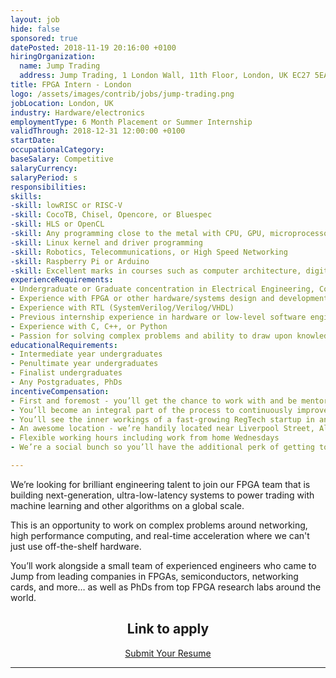 ```yaml
---
layout: job
hide: false
sponsored: true
datePosted: 2018-11-19 20:16:00 +0100
hiringOrganization:
  name: Jump Trading
  address: Jump Trading, 1 London Wall, 11th Floor, London, UK EC27 5EA
title: FPGA Intern - London
logo: /assets/images/contrib/jobs/jump-trading.png
jobLocation: London, UK
industry: Hardware/electronics
employmentType: 6 Month Placement or Summer Internship
validThrough: 2018-12-31 12:00:00 +0100
startDate: 
occupationalCategory:
baseSalary: Competitive
salaryCurrency:
salaryPeriod: s
responsibilities:
skills:
-skill: lowRISC or RISC-V
-skill: CocoTB, Chisel, Opencore, or Bluespec
-skill: HLS or OpenCL
-skill: Any programming close to the metal with CPU, GPU, microprocessors, etc.
-skill: Linux kernel and driver programming
-skill: Robotics, Telecommunications, or High Speed Networking
-skill: Raspberry Pi or Arduino
-skill: Excellent marks in courses such as computer architecture, digital design, design verification
experienceRequirements:
- Undergraduate or Graduate concentration in Electrical Engineering, Computer Science, or related areas
- Experience with FPGA or other hardware/systems design and development
- Experience with RTL (SystemVerilog/Verilog/VHDL)
- Previous internship experience in hardware or low-level software engineering
- Experience with C, C++, or Python
- Passion for solving complex problems and ability to draw upon knowledge and experience from a variety of technical areas to produce extremely high-performance solutions
educationalRequirements:
- Intermediate year undergraduates
- Penultimate year undergraduates
- Finalist undergraduates
- Any Postgraduates, PhDs
incentiveCompensation:
- First and foremost - you’ll get the chance to work with and be mentored by a fantastic team of technical experts and business visionaries. This extends to working with and learning some of the latest web development technologies
- You’ll become an integral part of the process to continuously improve our product. We value collaborative working, open and honest conversations, and learning continuously. If you’ve got ideas, we want to hear them
- You’ll see the inner workings of a fast-growing RegTech startup in an industry estimated to be worth $118.7bn by 2020
- An awesome location - we’re handily located near Liverpool Street, Aldgate East and Shoreditch High Street station, tucked right next to Spitalfields market - it’s a foodies paradise
- Flexible working hours including work from home Wednesdays
- We’re a social bunch so you’ll have the additional perk of getting to know the team outside of work hours - we have monthly team events, lunches, Friday drinks, and ad-hoc evenings like board game or poker nights

---
```

We’re looking for brilliant engineering talent to join our FPGA team that is building next-generation, ultra-low-latency systems to power trading with machine learning and other algorithms on a global scale.

This is an opportunity to work on complex problems around networking, high performance computing, and real-time acceleration where we can't just use off-the-shelf hardware.

You’ll work alongside a small team of experienced engineers who came to Jump from leading companies in FPGAs, semiconductors, networking cards, and more… as well as PhDs from top FPGA research labs around the world.

<div class="to-apply" style="text-align: center">
  <h2>Link to apply</h2>
  <a class="btn btn--dark" style="margin: 20px" href="https://www.jumptrading.com/apply.html?gh_jid=1045825p">
      Submit Your Resume
  </a>
</div>

---
